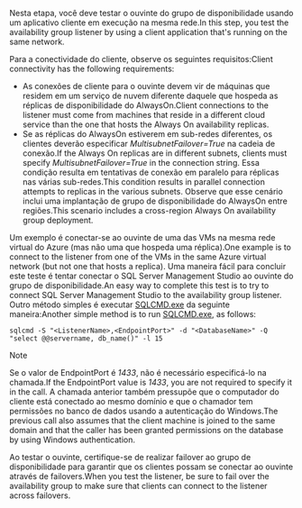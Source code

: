 <span data-ttu-id="d8105-101">Nesta etapa, você deve testar o ouvinte do grupo de disponibilidade usando um aplicativo cliente em execução na mesma rede.</span><span class="sxs-lookup"><span data-stu-id="d8105-101">In this step, you test the availability group listener by using a client application that's running on the same network.</span></span>

<span data-ttu-id="d8105-102">Para a conectividade do cliente, observe os seguintes requisitos:</span><span class="sxs-lookup"><span data-stu-id="d8105-102">Client connectivity has the following requirements:</span></span>

* <span data-ttu-id="d8105-103">As conexões de cliente para o ouvinte devem vir de máquinas que residem em um serviço de nuvem diferente daquele que hospeda as réplicas de disponibilidade do AlwaysOn.</span><span class="sxs-lookup"><span data-stu-id="d8105-103">Client connections to the listener must come from machines that reside in a different cloud service than the one that hosts the Always On availability replicas.</span></span>
* <span data-ttu-id="d8105-104">Se as réplicas do AlwaysOn estiverem em sub-redes diferentes, os clientes deverão especificar *MultisubnetFailover=True* na cadeia de conexão.</span><span class="sxs-lookup"><span data-stu-id="d8105-104">If the Always On replicas are in different subnets, clients must specify *MultisubnetFailover=True* in the connection string.</span></span> <span data-ttu-id="d8105-105">Essa condição resulta em tentativas de conexão em paralelo para réplicas nas várias sub-redes.</span><span class="sxs-lookup"><span data-stu-id="d8105-105">This condition results in parallel connection attempts to replicas in the various subnets.</span></span> <span data-ttu-id="d8105-106">Observe que esse cenário inclui uma implantação de grupo de disponibilidade do AlwaysOn entre regiões.</span><span class="sxs-lookup"><span data-stu-id="d8105-106">This scenario includes a cross-region Always On availability group deployment.</span></span>

<span data-ttu-id="d8105-107">Um exemplo é conectar-se ao ouvinte de uma das VMs na mesma rede virtual do Azure (mas não uma que hospeda uma réplica).</span><span class="sxs-lookup"><span data-stu-id="d8105-107">One example is to connect to the listener from one of the VMs in the same Azure virtual network (but not one that hosts a replica).</span></span> <span data-ttu-id="d8105-108">Uma maneira fácil para concluir este teste é tentar conectar o SQL Server Management Studio ao ouvinte do grupo de disponibilidade.</span><span class="sxs-lookup"><span data-stu-id="d8105-108">An easy way to complete this test is to try to connect SQL Server Management Studio to the availability group listener.</span></span> <span data-ttu-id="d8105-109">Outro método simples é executar [SQLCMD.exe](https://technet.microsoft.com/library/ms162773.aspx) da seguinte maneira:</span><span class="sxs-lookup"><span data-stu-id="d8105-109">Another simple method is to run [SQLCMD.exe](https://technet.microsoft.com/library/ms162773.aspx), as follows:</span></span>

    sqlcmd -S "<ListenerName>,<EndpointPort>" -d "<DatabaseName>" -Q "select @@servername, db_name()" -l 15

> [!NOTE]
> <span data-ttu-id="d8105-110">Se o valor de EndpointPort é *1433*, não é necessário especificá-lo na chamada.</span><span class="sxs-lookup"><span data-stu-id="d8105-110">If the EndpointPort value is *1433*, you are not required to specify it in the call.</span></span> <span data-ttu-id="d8105-111">A chamada anterior também pressupõe que o computador do cliente está conectado ao mesmo domínio e que o chamador tem permissões no banco de dados usando a autenticação do Windows.</span><span class="sxs-lookup"><span data-stu-id="d8105-111">The previous call also assumes that the client machine is joined to the same domain and that the caller has been granted permissions on the database by using Windows authentication.</span></span>
> 
> 

<span data-ttu-id="d8105-112">Ao testar o ouvinte, certifique-se de realizar failover ao grupo de disponibilidade para garantir que os clientes possam se conectar ao ouvinte através de failovers.</span><span class="sxs-lookup"><span data-stu-id="d8105-112">When you test the listener, be sure to fail over the availability group to make sure that clients can connect to the listener across failovers.</span></span>

